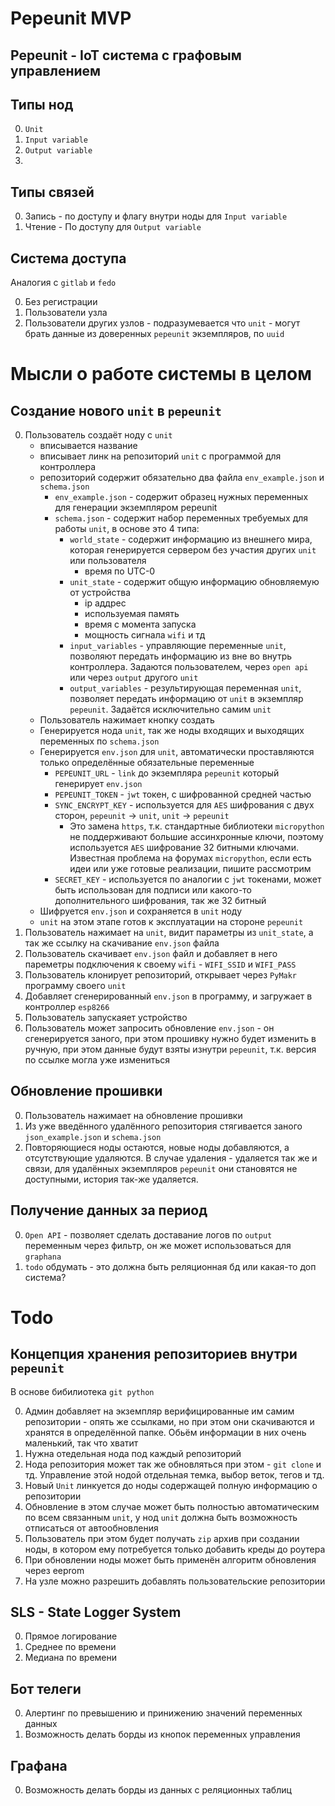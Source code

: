 # Pepeunit MVP
## Pepeunit - IoT система с графовым управлением

## Типы нод

0. `Unit`
1. `Input variable`
2. `Output variable`
3. 

## Типы связей

0. Запись - по доступу и флагу внутри ноды для `Input variable`
1. Чтение - По доступу для `Output variable`

## Система доступа
Аналогия с `gitlab` и `fedo`

0. Без регистрации
1. Пользователи узла
2. Пользователи других узлов - подразумевается что `unit` - могут брать данные из доверенных `pepeunit` экземпляров, по `uuid`

# Мысли о работе системы в целом

## Создание нового `unit` в `pepeunit`

0. Пользователь создаёт ноду c `unit`
    - вписывается название
    - вписывает линк на репозиторий `unit` с программой для контроллера
    - репозиторий содержит обязательно два файла `env_example.json` и `schema.json`
        - `env_example.json` - содержит образец нужных переменных для генерации экземпляром pepeunit
        - `schema.json` - содержит набор переменных требуемых для работы `unit`, в основе это 4 типа:
            - `world_state` - содержит информацию из внешнего мира, которая генерируется сервером без участия других `unit` или пользователя
                - время по UTC-0
            - `unit_state` - содержит общую информацию обновляемую от устройства
                - ip аддрес
                - используемая память
                - время с момента запуска
                - мощность сигнала `wifi` и тд
            - `input_variables` - управляющие переменные `unit`, позволяют передать информацию из вне во внутрь контроллера. Задаются пользователем, через `open api` или через `output` другого `unit`
            - `output_variables` - результирующая переменная `unit`, позволяет передать информацию от `unit` в экземпляр `pepeunit`. Задаётся исключительно самим `unit`
    - Пользователь нажимает кнопку создать
    - Генерируется нода `unit`, так же ноды входящих и выходящих переменных по `schema.json`
    - Генерируется `env.json` для `unit`, автоматически проставляются только определённые обязательные переменные
        - `PEPEUNIT_URL` - `link` до экземпляра `pepeunit` который генерирует `env.json`
        - `PEPEUNIT_TOKEN` - `jwt` токен, c шифрованной средней частью
        - `SYNC_ENCRYPT_KEY` - используется для `AES` шифрования с двух сторон, `pepeunit` -> `unit`, `unit` -> `pepeunit`
            - Это замена `https`, т.к. стандартные библиотеки `micropython` не поддерживают большие ассинхронные ключи, поэтому используется `АES` шифрование 32 битными ключами. Известная проблема на форумах `micropython`, если есть идеи или уже готовые реализации, пишите рассмотрим
        - `SECRET_KEY` - используется по аналогии с `jwt` токенами, может быть использован для подписи или какого-то дополнительного шифрования, так же 32 битный
    - Шифруется `env.json` и сохраняется в `unit` ноду
    - `unit` на этом этапе готов к эксплуатации на стороне `pepeunit`
1. Пользователь нажимает на `unit`, видит параметры из `unit_state`, а так же ссылку на скачивание `env.json` файла
1. Пользователь скачивает `env.json` файл и добавляет в него пареметры подключения к своему `wifi` - `WIFI_SSID` и `WIFI_PASS`
1. Пользователь клонирует репозиторий, открывает через `PyMakr` программу своего `unit`
1. Добавляет сгенерированный `env.json` в программу, и загружает в контроллер `esp8266`
1. Пользователь запускаяет устройство
1. Пользователь может запросить обновление `env.json` - он сгенерируется заного, при этом прошивку нужно будет изменить в ручную, при этом данные будут взяты изнутри `pepeunit`, т.к. версия по ссылке могла уже измениться

## Обновление прошивки

0. Пользователь нажимает на обновление прошивки
1. Из уже введённого удалённого репозитория стягивается заного `json_example.json` и `schema.json`
1. Повторяющиеся ноды остаются, новые ноды добавляются, а отсутствующие удаляются. В случае удаления - удаляется так же и связи, для удалённых экземпляров `pepeunit` они становятся не доступными, история так-же удаляется.

## Получение данных за период

0. `Open API` - позволяет сделать доставание логов по `output` переменным через фильтр, он же может использоваться для `graphana`
1. `todo` обдумать - это должна быть реляционная бд или какая-то доп система?

# Todo

## Концепция хранения репозиториев внутри `pepeunit`

В основе бибилиотека `git python`

0. Админ добавляет на экземпляр верифицированные им самим репозитории - опять же ссылками, но при этом они скачиваются и хранятся в определённой папке. Обьём информации в них очень маленький, так что хватит
1. Нужна отедельная нода под каждый репозиторий
1. Нода репозитория может так же обновляться при этом - `git clone` и тд. Управление этой нодой отдельная темка, выбор веток, тегов и тд.
1. Новый `Unit` линкуется до ноды содержащей полную информацию о репозитории
1. Обновление в этом случае может быть полностью автоматическим по всем связанным `unit`, у нод `unit` должна быть возможность отписаться от автообновления
1. Пользователь при этом будет получать `zip` архив при создании ноды, в котором ему потребуется только добавить креды до роутера
1. При обновлении ноды может быть применён алгоритм обновления через eeprom
1. На узле можно разрешить добавлять пользовательские репозитории

## SLS - State Logger System

0. Прямое логирование
1. Среднее по времени
2. Медиана по времени

## Бот телеги

0. Алертинг по превышению и принижению значений переменных данных
1. Возможность делать борды из кнопок переменных управления

## Графана 

0. Возможность делать борды из данных с реляционных таблиц
